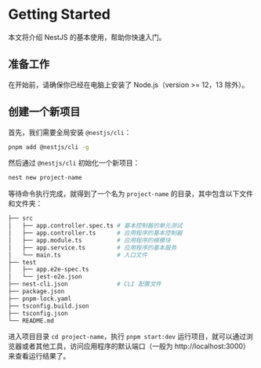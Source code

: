 # Getting Started

本文将介绍 NestJS 的基本使用，帮助你快速入门。

## 准备工作

在开始前，请确保你已经在电脑上安装了 Node.js（version >= 12，13 除外）。

## 创建一个新项目

首先，我们需要全局安装 `@nestjs/cli`：

``` bash
pnpm add @nestjs/cli -g
```

然后通过 `@nestjs/cli` 初始化一个新项目：

``` bash
nest new project-name
```

等待命令执行完成，就得到了一个名为 `project-name` 的目录，其中包含以下文件和文件夹：

``` bash
├── src
│   ├── app.controller.spec.ts # 基本控制器的单元测试
│   ├── app.controller.ts      # 应用程序的基本控制器
│   ├── app.module.ts          # 应用程序的根模块
│   ├── app.service.ts         # 应用程序的基本服务
│   └── main.ts                # 入口文件
├── test
│   ├── app.e2e-spec.ts
│   └── jest-e2e.json
├── nest-cli.json              # CLI 配置文件
├── package.json
├── pnpm-lock.yaml
├── tsconfig.build.json
├── tsconfig.json
└── README.md
```

进入项目目录 `cd project-name`，执行 `pnpm start:dev` 运行项目，就可以通过浏览器或者其他工具，访问应用程序的默认端口（一般为 http://localhost:3000）来查看运行结果了。
